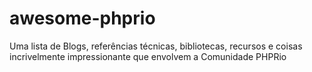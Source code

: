 # awesome-phprio
Uma lista de Blogs, referências técnicas, bibliotecas, recursos e coisas incrivelmente impressionante que envolvem a Comunidade PHPRio
